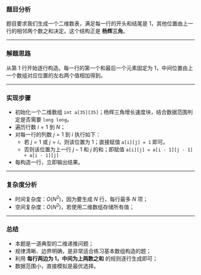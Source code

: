 

### 题目分析

题目要求我们生成一个二维数表，满足每一行的开头和结尾是 $1$，其他位置由上一行的相邻两个数之和决定。这个结构正是 **杨辉三角**。

---

### 解题思路

从第 $1$ 行开始逐行构造。每一行的第一个和最后一个元素固定为 $1$，中间位置由上一个数组对应位置的左右两个值相加得到。

---


### 实现步骤

- 初始化一个二维数组 `int a[35][35]`；杨辉三角增长速度块，结合数据范围判定是否需要 `long long`。
- 遍历行数 $i = 1$ 到 $N$；
- 对每一行的列数 $j = 1$ 到 $i$ 执行如下：
     - 若 $j = 1$ 或 $j = i$，则该位置为 $1$；直接赋值 `a[i][j] = 1` 即可。
     - 否则该位置为上一行 $j-1$ 和 $j$ 的和；即赋值 `a[i][j] = a[i - 1][j - 1] + a[i - 1][j]`
- 每构造一行，立即输出结果。

---

### 复杂度分析

- 时间复杂度：$O(N^2)$，因为要生成 $N$ 行，每行最多 $N$ 项；
- 空间复杂度：$O(N^2)$，若使用二维数组存储所有值；

---

### 总结

- 本题是一道典型的二维递推问题；
- 规律清晰、边界明确，是非常适合练习基本数组构造的题；
- 利用 **每行两边为 $1$，中间为上两数之和** 的规则逐行生成即可；
- 数据范围小，直接模拟是最优选择。
